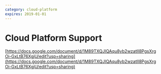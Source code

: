 ```yaml
---
category: cloud-platform
expires: 2019-01-01
---
```

# Cloud Platform Support

[https://docs.google.com/document/d/1M89TXQJIQAqu8yb2wzatlI8PgsXrgOi-GxLtB76XgjU/edit?usp=sharing](https://docs.google.com/document/d/1M89TXQJIQAqu8yb2wzatlI8PgsXrgOi-GxLtB76XgjU/edit?usp=sharing)

